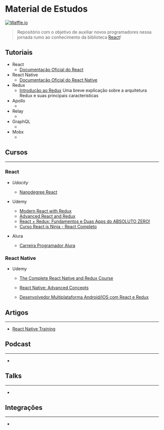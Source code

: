# Material de Estudos 
[![Waffle.io](https://img.shields.io/waffle/label/evancohen/smart-mirror/in%20progress.svg?style=flat-square)]()
> Repositório com o objetivo de auxiliar novos programadores nessa jornada rumo ao conhecimento da biblioteca [React](https://facebook.github.io/react/)!

## Tutoriais
- React
    - [Documentação Oficial do React ](https://facebook.github.io/react/tutorial/tutorial.html)
- React Native
    - [Documentação Oficial do React Native](https://facebook.github.io/react-native/docs/getting-started.html)
- Redux
    - [Introdução ao Redux](https://tableless.com.br/bem-vindo-ao-redux/)  Uma breve explicação sobre a arquitetura Redux e suas principais características 
- Apollo
    - []()
- Relay
    - []()
- GraphQL
    - []()
- Mobx
    - []()

## Cursos
---
### React

- *Udacity*
    - [Nanodegree React](https://br.udacity.com/course/react-nanodegree--nd019/)

- Udemy
    - [Modern React with Redux](https://www.udemy.com/react-redux/)
    - [Advanced React and Redux](https://www.udemy.com/react-redux-tutorial/)
    - [React + Redux: Fundamentos e Duas Apps do ABSOLUTO ZERO!](https://www.udemy.com/react-redux-pt/)
    - [ Curso React.js Ninja - React Completo](https://www.udemy.com/curso-reactjs-ninja/)

- Alura
    - [Carreira Programador Alura](https://www.alura.com.br/carreira-programador-react)

### React Native

- Udemy
    - [The Complete React Native and Redux Course ](https://www.udemy.com/the-complete-react-native-and-redux-course/)
    - [ React Native: Advanced Concepts ](https://www.udemy.com/react-native-advanced/)

    - [Desenvolvedor Multiplataforma Android/IOS com React e Redux](https://www.udemy.com/desenvolvedor-multiplataforma-androidios-com-react-e-redux/)

## Artigos
---
* [React Native Training](https://medium.com/react-native-training)
## Podcast
---
- []()

## Talks
---
- []()
## Integrações
---
- []()
